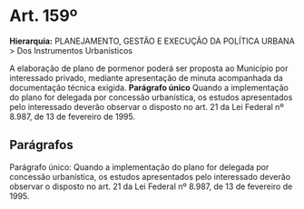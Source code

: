 # Art. 159º

**Hierarquia:** PLANEJAMENTO, GESTÃO E EXECUÇÃO DA POLÍTICA URBANA > Dos Instrumentos Urbanísticos

A elaboração de plano de pormenor poderá ser proposta ao Município por interessado privado, mediante apresentação de minuta acompanhada da documentação técnica exigida.
**Parágrafo único** Quando a implementação do plano for delegada por concessão urbanística, os estudos apresentados pelo interessado deverão observar o disposto no art. 21 da Lei Federal nº 8.987, de 13 de fevereiro de 1995.

## Parágrafos
Parágrafo único: Quando a implementação do plano for delegada por concessão urbanística, os estudos apresentados pelo interessado deverão observar o disposto no art. 21 da Lei Federal nº 8.987, de 13 de fevereiro de 1995.




